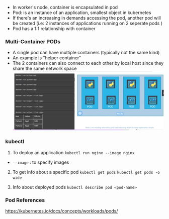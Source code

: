 


-  In worker's node, container is encapsulated in pod 
- Pod: is an instance of an application, smallest object in kubernetes 
- If there's an increasing in demands accessing the pod, another pod will be created  (i.e: 2 instances of applications running on 2 seperate pods )
- Pod has a 1:1 relationship with container 

### Multi-Container PODs
- A single pod can have multiple containers (typically not the same kind)
- An example is "helper container" 
- The 2 containers can also connect to each other by local host since they share the same network space 
![](../img/20240619193230.png)

### kubectl
1. To deploy an application 
`kubectl run nginx --image nginx`

- `--image` : to specify  images 

2. To get info about a specific pod 
`kubectl get pods`
`kubectl get pods -o wide`

3. Info about deployed pods
`kubectl describe pod <pod-name>`


### Pod References 

https://kubernetes.io/docs/concepts/workloads/pods/ 